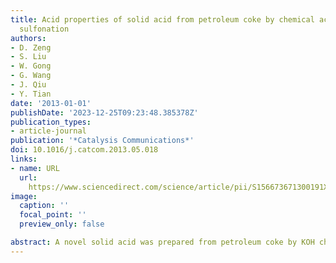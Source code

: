 ```yaml
---
title: Acid properties of solid acid from petroleum coke by chemical activation and
  sulfonation
authors:
- D. Zeng
- S. Liu
- W. Gong
- G. Wang
- J. Qiu
- Y. Tian
date: '2013-01-01'
publishDate: '2023-12-25T09:23:48.385378Z'
publication_types:
- article-journal
publication: '*Catalysis Communications*'
doi: 10.1016/j.catcom.2013.05.018
links:
- name: URL
  url: 
    https://www.sciencedirect.com/science/article/pii/S156673671300191X
image:
  caption: ''
  focal_point: ''
  preview_only: false

abstract: A novel solid acid was prepared from petroleum coke by KOH chemical activation and concentrated H2SO4 sulfonation. The solid acid was characterized by XRD, FT-IR and solid-state NMR. The characterization results show that the chemical activation and sulfonation lead to three functional Brønsted acid sites: –OH, –COOH and –SO3H on the solid acid. The probe molecules experimental reveal that the acid strength of the solid acid is stronger than that of SO42− /ZrO2, but slightly weaker than that of 100% H2SO4. The catalytic performance was evaluated by the esterification of oleic acid with methanol. The results indicate that this solid acid catalyst is very active, corresponding to high conversion (72%) of esterification reaction. In addition, the spent solid acid can be recovered by simple regeneration process.
---
```

